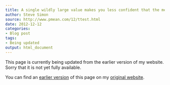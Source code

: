 ```yaml
---
title: A single wildly large value makes you less confident that the mean of your data is large
author: Steve Simon
source: http://www.pmean.com/12/ttest.html
date: 2012-12-12
categories:
- Blog post
tags:
- Being updated
output: html_document
---
```


This page is currently being updated from the earlier version of my website. Sorry that it is not yet fully available.

<!---More--->

You can find an [earlier version][sim1] of this page on my [original website][sim2].

[sim1]: http://www.pmean.com/12/ttest.html
[sim2]: http://www.pmean.com/original_site.html

